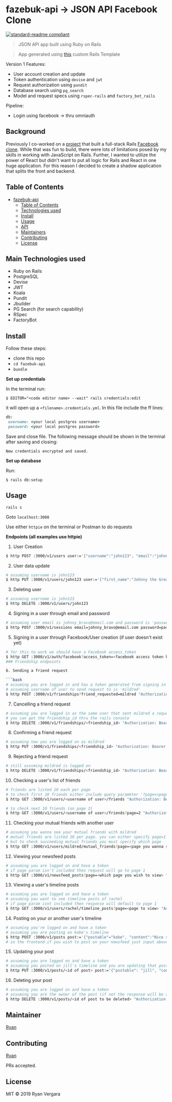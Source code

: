 # fazebuk-api -> JSON API Facebook Clone

[![standard-readme compliant](https://img.shields.io/badge/standard--readme-OK-green.svg?style=flat-square)](https://github.com/RichardLitt/standard-readme)

> JSON API app built using Ruby on Rails

> App generated using [this](https://github.com/rvvergara/rails-templates/tree/master/api_template) custom Rails Template

Version 1 Features:

- User account creation and update
- Token authentication using `devise` and `jwt`
- Request authorization using `pundit`
- Database search using `pg_search`
- Model and request specs using `rspec-rails` and `factory_bot_rails`

Pipeline:

- Login using facebook -> thru omniauth

## Background

Previously I co-worked on a [project](https://github.com/dipto0321/facialbook) that built a full-stack Rails [Facebook clone](https://facials.herokuapp.com/). While that was fun to build, there were lots of limitations posed by my skills in working with JavaScript on Rails. Further, I wanted to utilize the power of React but didn't want to put all logic for Rails and React in one huge application. For this reason I decided to create a shadow application that splits the front and backend.

## Table of Contents

- [fazebuk-api](#fazebuk-api)
  - [Table of Contents](#table-of-contents)
  - [Technologies used](#main-technologies-used)
  - [Install](#install)
  - [Usage](#usage)
  - [API](#api)
  - [Maintainers](#maintainers)
  - [Contributing](#contributing)
  - [License](#license)

## Main Technologies used

- Ruby on Rails
- PostgreSQL
- Devise
- JWT
- Koala
- Pundit
- Jbuilder
- PG Search (for search capability)
- RSpec
- FactoryBot

## Install

Follow these steps:

- clone this repo
- `cd fazebuk-api`
- `bundle`

**Set up credentials**

In the terminal run:

```
$ EDITOR="<code editor name> --wait" rails credentials:edit
```

it will open up a `<filename>.credentials.yml`. In this file include the ff lines:

```ruby
db:
 username: <your local postgres username>
 password: <your local postgres password>
```

Save and close file. The following message should be shown in the terminal after saving and closing:

```
New credentials encrypted and saved.
```

**Set up database**

Run:

```
$ rails db:setup
```

## Usage

```
rails s
```

Goto `localhost:3000`

Use either `httpie` on the terminal or Postman to do requests

**Endpoints (all examples use httpie)**

1. User Creation

```bash
$ http POST :3000/v1/users user:='{"username":"john123", "email":"johnny_bravo@email.org", "first_name":"John", "last_name":"Doe", "password":"password", "password_confirmation":"password"}'
```

2. User data update

```bash
# assuming username is john123
$ http PUT :3000/v1/users/john123 user:='{"first_name":"Johnny the Great"}'
```

3. Deleting user

```bash
# assuming username is john123
$ http DELETE :3000/v1/users/john123
```

4. Signing in a user through email and password

```bash
# assuming user email is johnny_bravo@email.com and password is 'password'
$ http POST :3000/v1/sessions email=johnny_bravo@email.com password=password
```

5. Signing in a user through Facebook/User creation (if user doesn't exist yet)

````bash
# for this to work we should have a Facebook access_token
$ http GET :3000/v1/auth/facebook?access_token=<facebook access token here>
### Friendship endpoints

6. Sending a friend request

```bash
# assuming you are logged in and has a token generated from signing in
# assuming username of user to send request to is 'mildred'
$ http POST :3000/v1/friendships?friend_requested=mildred "Authorization: Bearer <your user token here>"
````

7. Cancelling a friend request

```bash
# assuming you are logged in as the same user that sent mildred a request
# you can get the friendship_id thru the rails console
$ http DELETE :3000/v1/friendships/<friendship_id> "Authorization: Bearer <your token here>"
```

8. Confirming a friend request

```bash
# assuming now you are logged on as mildred
$ http PUT :3000/v1/friendships/<friendship_id> "Authorization: Bearer <mildred's token here>"
```

9. Rejecting a friend request

```bash
# still assuming mildred is logged on
$ http DELETE :3000/v1/friendships/<friendship_id> "Authorization: Bearer <mildred's token here>"
```

10. Checking a user's list of friends

```bash
# friends are listed 10 each per page
# to check first 10 friends either include query parameter '?page=<page>' or simply
$ http GET :3000/v1/users/<username of user>/friends "Authorization: Bearer <your token here>"

# to check next 10 friends (on page 2)
$ http GET :3000/v1/users/<username of user>/friends?page=2 "Authorization: Bearer <your token here>"
```

11. Checking your mutual friends with another user

```bash
# assuming you wanna see your mutual friends with mildred
# mutual friends are listed 10 per page. you can either specify page=1
# but to check succeeding mutual friends you must specify which page
$ http GET :3000/v1/users/mildred/mutual_friends?page=<page you wanna see> "Authorization: Bearer <your token here>"
```

12. Viewing your newsfeed posts

```bash
# assuming you are logged on and have a token
# if page param isn't included then request will go to page 1
$ http GET :3000/v1/newsfeed_posts?page=<which page you wish to view> "Authorization: Bearer <your token>"
```

13. Viewing a user's timeline posts

```bash
# assuming you are logged on and have a token
# assuming you want to see timeline posts of rachel
# if page param isnt included then response will default to page 1
$ http GET :3000/v1/users/rachel/timeline_posts?page=<page to view> "Authorization: Bearer <your token>"
```

14. Posting on your or another user's timeline

```bash
# assuming you're logged on and have a token
# assuming you are posting on kobe's timeline
$ http POST :3000/v1/posts post:='{"postable"="kobe", "content":"Nice shot!"}' "Authorization: Bearer <your token>"
# in the frontend if you wish to post on your newsfeed just input above your own username in the postable param
```

15. Updating your post

```bash
# assuming you are logged on and have a token
# assuming you posted on jill's timeline and you are updating that post
$ http PUT :3000/v1/posts/<id of post> post:='{"postable": "jill", "content": "This is an updated content"}' "Authorization: Bearer <your token here>"
```

16. Deleting your post

```bash
# assuming you are logged on and have a token
# assuming you are the owner of the post (if not the response will be an error)
$ http DELETE :3000/v1/posts/<id of post to be deleted> "Authorization: Bearer <your token>"
```

## Maintainer

[Ryan](https://github.com/rvvergara)

## Contributing

[Ryan](https://github.com/rvvergara)

PRs accepted.

## License

MIT © 2019 Ryan Vergara
